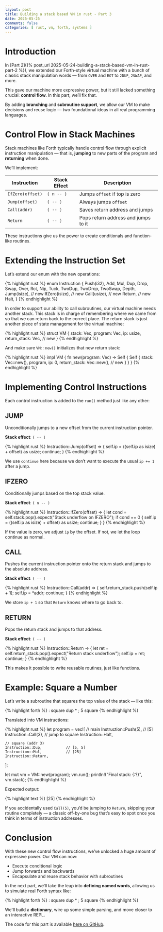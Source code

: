 ```yaml
---
layout: post
title: Building a stack based VM in rust - Part 3
date: 2025-05-25
comments: false
categories: [ rust, vm, forth, systems ]
---
```


# Introduction

In [Part 2]({% post_url 2025-05-24-building-a-stack-based-vm-in-rust-part-2 %}), we extended our Forth-style virtual 
machine with a bunch of classic stack manipulation words — from `OVER` and `ROT` to `2DUP`, `2SWAP`, and more.

This gave our machine more expressive power, but it still lacked something crucial: **control flow**. In this part, 
we’ll fix that.

By adding **branching** and **subroutine support**, we allow our VM to make decisions and reuse logic — two 
foundational ideas in all real programming languages.

# Control Flow in Stack Machines

Stack machines like Forth typically handle control flow through explicit instruction manipulation — that is, 
**jumping** to new parts of the program and **returning** when done.

We’ll implement:

| Instruction     | Stack Effect       | Description |
|-----------------|--------------------|-------------|
| `IfZero(offset)`| `( n -- )`         | Jumps `offset` if top is zero |
| `Jump(offset)`  | `( -- )`           | Always jumps `offset` |
| `Call(addr)`    | `( -- )`           | Saves return address and jumps |
| `Return`        | `( -- )`           | Pops return address and jumps to it |

These instructions give us the power to create conditionals and function-like routines.

# Extending the Instruction Set

Let’s extend our enum with the new operations:

{% highlight rust %}
enum Instruction {
    Push(i32),
    Add,
    Mul,
    Dup,
    Drop,
    Swap,
    Over,
    Rot,
    Nip,
    Tuck,
    TwoDup,
    TwoDrop,
    TwoSwap,
    Depth,
    Jump(isize),     // new
    IfZero(isize),   // new
    Call(usize),     // new
    Return,          // new
    Halt,
}
{% endhighlight %}

In order to support our ability to call subroutines, our virtual machine needs another stack. This stack is in charge 
of remembering where we came from so that we can return back to the correct place. The return stack is just another 
piece of state management for the virtual machine:

{% highlight rust %}
struct VM {
    stack: Vec<i32>,
    program: Vec<Instruction>,
    ip: usize,
    return_stack: Vec<usize>,       // new
}
{% endhighlight %}

And make sure `VM::new()` initializes that new return stack:

{% highlight rust %}
impl VM {
    fn new(program: Vec<Instruction>) -> Self {
        Self {
            stack: Vec::new(),
            program,
            ip: 0,
            return_stack: Vec::new(),       // new
        }
    }
}
{% endhighlight %}

# Implementing Control Instructions

Each control instruction is added to the `run()` method just like any other:

## JUMP

Unconditionally jumps to a new offset from the current instruction pointer.

**Stack effect**: `( -- )`

{% highlight rust %}
Instruction::Jump(offset) => {
    self.ip = ((self.ip as isize) + offset) as usize;
    continue;
}
{% endhighlight %}

We use `continue` here because we don’t want to execute the usual `ip += 1` after a jump.

## IFZERO

Conditionally jumps based on the top stack value.

**Stack effect**: `( n -- )`

{% highlight rust %}
Instruction::IfZero(offset) => {
    let cond = self.stack.pop().expect("Stack underflow on IFZERO");
    if cond == 0 {
        self.ip = ((self.ip as isize) + offset) as usize;
        continue;
    }
}
{% endhighlight %}

If the value is zero, we adjust `ip` by the offset. If not, we let the loop continue as normal.

## CALL

Pushes the current instruction pointer onto the return stack and jumps to the absolute address.

**Stack effect**: `( -- )`

{% highlight rust %}
Instruction::Call(addr) => {
    self.return_stack.push(self.ip + 1);
    self.ip = *addr;
    continue;
}
{% endhighlight %}

We store `ip + 1` so that `Return` knows where to go back to.

## RETURN

Pops the return stack and jumps to that address.

**Stack effect**: `( -- )`

{% highlight rust %}
Instruction::Return => {
    let ret = self.return_stack.pop().expect("Return stack underflow");
    self.ip = ret;
    continue;
}
{% endhighlight %}

This makes it possible to write reusable routines, just like functions.

# Example: Square a Number

Let’s write a subroutine that squares the top value of the stack — like this:

{% highlight forth %}
: square dup * ;
5 square
{% endhighlight %}

Translated into VM instructions:

{% highlight rust %}
let program = vec![
    // main
    Instruction::Push(5),       // [5]
    Instruction::Call(3),       // jump to square
    Instruction::Halt,

    // square (addr 3)
    Instruction::Dup,           // [5, 5]
    Instruction::Mul,           // [25]
    Instruction::Return,
];

let mut vm = VM::new(program);
vm.run();
println!("Final stack: {:?}", vm.stack);
{% endhighlight %}

Expected output:

{% highlight text %}
[25]
{% endhighlight %}

If you accidentally used `Call(5)`, you’d be jumping to `Return`, skipping your routine completely — a classic off-by-one bug that’s easy to spot once you think in terms of instruction addresses.

# Conclusion

With these new control flow instructions, we’ve unlocked a huge amount of expressive power. Our VM can now:

- Execute conditional logic
- Jump forwards and backwards
- Encapsulate and reuse stack behavior with subroutines

In the next part, we’ll take the leap into **defining named words**, allowing us to simulate real Forth syntax like:

{% highlight forth %}
: square dup * ;
5 square
{% endhighlight %}


We'll build a **dictionary**, wire up some simple parsing, and move closer to an interactive REPL.

The code for this part is available [here on GitHub](https://github.com/tuttlem/tiny_forth/tree/part3).
